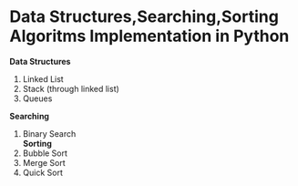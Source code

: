 # Data Structures,Searching,Sorting Algoritms Implementation in Python
<b>Data Structures</b>
1) Linked List
2) Stack (through linked list)
3) Queues

<b>Searching</b>
1) Binary Search<br>
<b>Sorting</b>
1) Bubble Sort
2) Merge Sort
3) Quick Sort
